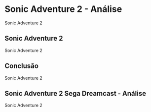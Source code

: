 ---
---

# Sonic Adventure 2 - Análise

Sonic Adventure 2

## Sonic Adventure 2

Sonic Adventure 2

## Conclusão

Sonic Adventure 2

## Sonic Adventure 2 Sega Dreamcast - Análise

Sonic Adventure 2
